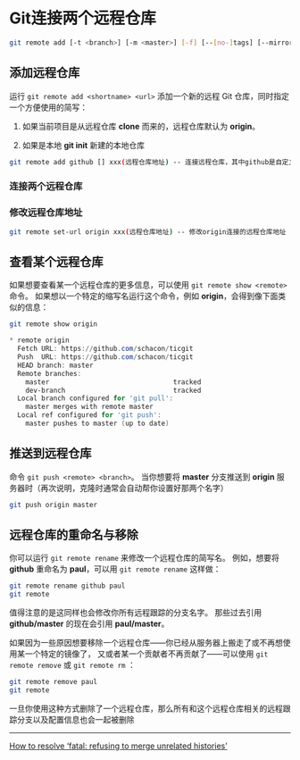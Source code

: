 
# Git连接两个远程仓库

```bash
git remote add [-t <branch>] [-m <master>] [-f] [--[no-]tags] [--mirror=(fetch|push)] <name> <URL>
```

## 添加远程仓库

运行 `git remote add <shortname> <url>` 添加一个新的远程 Git 仓库，同时指定一个方便使用的简写：

1. 如果当前项目是从远程仓库 **clone** 而来的，远程仓库默认为 **origin**。

2. 如果是本地 **git init** 新建的本地仓库

  ```bash
  git remote add github [] xxx(远程仓库地址) -- 连接远程仓库，其中github是自定义的远程仓库的名称
  ```

### 连接两个远程仓库

### 修改远程仓库地址

```bash
git remote set-url origin xxx(远程仓库地址) -- 修改origin连接的远程仓库地址
```

## 查看某个远程仓库

如果想要查看某一个远程仓库的更多信息，可以使用 `git remote show <remote>` 命令。 如果想以一个特定的缩写名运行这个命令，例如 **origin**，会得到像下面类似的信息：

```bash
git remote show origin
```

``` powershell
* remote origin
  Fetch URL: https://github.com/schacon/ticgit
  Push  URL: https://github.com/schacon/ticgit
  HEAD branch: master
  Remote branches:
    master                               tracked
    dev-branch                           tracked
  Local branch configured for 'git pull':
    master merges with remote master
  Local ref configured for 'git push':
    master pushes to master (up to date)
```

## 推送到远程仓库

命令 `git push <remote> <branch>`。 当你想要将 **master** 分支推送到 **origin** 服务器时（再次说明，克隆时通常会自动帮你设置好那两个名字）

```bash
git push origin master
```

## 远程仓库的重命名与移除

你可以运行 `git remote rename` 来修改一个远程仓库的简写名。 例如，想要将 **github** 重命名为 **paul**，可以用 `git remote rename` 这样做：

```bash
git remote rename github paul
git remote
```

值得注意的是这同样也会修改你所有远程跟踪的分支名字。 那些过去引用 **github/master** 的现在会引用 **paul/master**。

如果因为一些原因想要移除一个远程仓库——你已经从服务器上搬走了或不再想使用某一个特定的镜像了， 又或者某一个贡献者不再贡献了——可以使用 `git remote remove` 或 `git remote rm` ：

```bash
git remote remove paul
git remote
```

一旦你使用这种方式删除了一个远程仓库，那么所有和这个远程仓库相关的远程跟踪分支以及配置信息也会一起被删除

---

[How to resolve ‘fatal: refusing to merge unrelated histories’](https://komodor.com/learn/how-to-fix-fatal-refusing-to-merge-unrelated-histories-error/)
